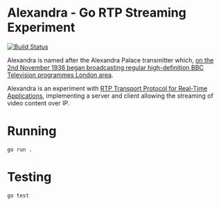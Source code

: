 # Alexandra - Go RTP Streaming Experiment

[![Build Status](https://drone.andr.io/api/badges/betandr/alexandra/status.svg)](https://drone.andr.io/betandr/alexandra)

Alexandra is named after the Alexandra Palace transmitter which, [on the 2nd November 1936 began broadcasting regular high-definition BBC Television programmes London area](https://blog.scienceandmediamuseum.org.uk/chronology-british-television/). 

Alexandra is an experiment with [RTP Transport Protocol for Real-Time Applications](https://tools.ietf.org/html/rfc3550), implementing a server and client allowing the streaming of video content over IP.

# Running
```
go run .
```

# Testing
```
go test
```
